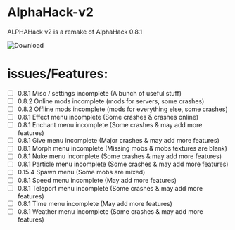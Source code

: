 # AlphaHack-v2
ALPHAHack v2 is a remake of AlphaHack 0.8.1


![Download](https://arceusmatt.github.io/AlphaHack)


# issues/Features:
- [ ] 0.8.1 Misc / settings incomplete (A bunch of useful stuff)
- [ ] 0.8.2 Online mods incomplete (mods for servers, some crashes)
- [ ] 0.8.2 Offline mods incomplete (mods for everything else, some crashes)
- [ ] 0.8.1 Effect menu incomplete (Some crashes & crashes online)
- [ ] 0.8.1 Enchant menu incomplete (Some crashes & may add more features)
- [ ] 0.8.1 Give menu incomplete (Major crashes & may add more features)
- [ ] 0.8.1 Morph menu incomplete (Missing mobs & mobs textures are blank)
- [ ] 0.8.1 Nuke menu incomplete (Some crashes & may add more features)
- [ ] 0.8.1 Particle menu incomplete (Some crashes & may add more features)
- [ ] 0.15.4 Spawn menu (Some mobs are mixed)
- [ ] 0.8.1 Speed menu incomplete (May add more features)
- [ ] 0.8.1 Teleport menu incomplete (Some crashes & may add more features)
- [ ] 0.8.1 Time menu incomplete (May add more features)
- [ ] 0.8.1 Weather menu incomplete (Some crashes & may add more features)
